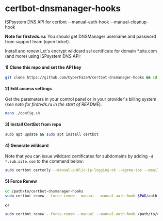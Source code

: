 # certbot-dnsmanager-hooks
ISPsystem DNS API for certbot --manual-auth-hook --manual-cleanup-hook

**Note for firstvds.ru:** You should get DNSManager username and password from support team (open ticket).

Install and renew Let's encrypt wildcard ssl certificate for domain *.site.com (and more) using ISPsystem DNS API:

#### 1) Clone this repo and set the API key
```bash
git clone https://github.com/CyberFazaN/certbot-dnsmanager-hooks && cd ./certbot-dnsmanager-hooks
```

#### 2) Edit access settings

Get the parameters in your control panel or in your provider's billing system (*see note for firstvds.ru in the start of README*).

```bash
nano ./config.sh
```

#### 3) Install CertBot from repo
```bash
sudo apt update && sudo apt install certbot
```

#### 4) Generate wildcard
Note that you can issue wildcard certificates for subdomains by adding `-d *.sub.site.com` to the command below:
```bash
sudo certbot certonly --manual-public-ip-logging-ok --agree-tos --email info@site.com --renew-by-default -d site.com -d *.site.com --manual --manual-auth-hook $PWD/auth-hook.sh --manual-cleanup-hook $PWD/cleanup.sh --preferred-challenges dns-01 --server https://acme-v02.api.letsencrypt.org/directory
```

#### 5) Force Renew
```bash
cd /path/to/certbot-dnsmanager-hooks
sudo certbot renew --force-renew --manual --manual-auth-hook $PWD/auth-hook.sh --manual-cleanup-hook $PWD/cleanup.sh --preferred-challenges dns-01 --server https://acme-v02.api.letsencrypt.org/directory
```
or
```bash
sudo certbot renew --force-renew --manual --manual-auth-hook /path/to/certbot-dnsmanager-hooks/auth-hook.sh --manual-cleanup-hook /path/to/certbot-dnsmanager-hooks/cleanup.sh --preferred-challenges dns-01 --server https://acme-v02.api.letsencrypt.org/directory
```
